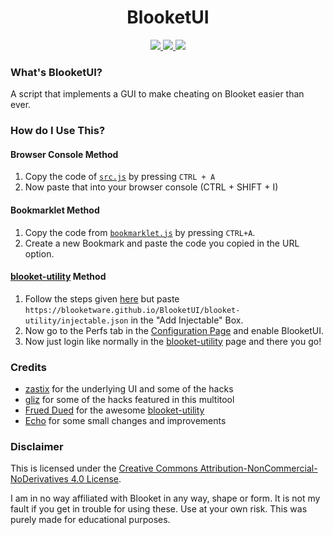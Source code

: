<h1 align="center">
  BlooketUI
  <br>
</h1>

<p align="center">
  <a href="https://github.com/Blooketware/BlooketUI/blob/main/LICENSE/">
    <img src="https://img.shields.io/badge/license-CC--BY--NC--ND%204.0-important">
  </a>
  <a>
  <a href="https://github.com/Blooketware/BlooketUI/blob/main/src.js/">
      <img src="https://img.shields.io/badge/status-works-brightgreen">
  </a>
  <a href="https://opensource.org/">
      <img src="https://img.shields.io/badge/Open%20Source-true-blue">
  </a>
</p>

### What's BlooketUI?

A script that implements a GUI to make cheating on Blooket easier than ever.

### How do I Use This?

#### Browser Console Method

1. Copy the code of [`src.js`](https://raw.githubusercontent.com/Blooketware/BlooketUI/main/src.js) by pressing `CTRL + A`
2. Now paste that into your browser console (CTRL + SHIFT + I)

#### Bookmarklet Method

1. Copy the code from [`bookmarklet.js`](https://raw.githubusercontent.com/Blooketware/BlooketUI/main/bookmarklet.js) by pressing `CTRL+A`.
2. Create a new Bookmark and paste the code you copied in the URL option.

#### [blooket-utility](https://github.com/ThatFruedDued/blooket-utility) Method

1. Follow the steps given [here](https://github.com/ThatFruedDued/blooket-utility#How%20do%20i%20use%20it?) but paste `https://blooketware.github.io/BlooketUI/blooket-utility/injectable.json` in the "Add Injectable" Box.
2. Now go to the Perfs tab in the [Configuration Page](https://blooket-utility.okr765.com/conf) and enable BlooketUI.
3. Now just login like normally in the [blooket-utility](https://blooket-utility.okr765.com/) page and there you go!
### Credits

- [zastix](https://github.com/notzastix) for the underlying UI and some of the hacks
- [gliz](https://twitter.com/glizuwu) for some of the hacks featured in this multitool
- [Frued Dued](https://github.com/ThatFruedDued) for the awesome [blooket-utility](https://github.com/ThatFruedDued/blooket-utility/)
- [Echo](https://github.com/3kh0) for some small changes and improvements

### Disclaimer

This is licensed under the [Creative Commons Attribution-NonCommercial-NoDerivatives 4.0 License](https://creativecommons.org/licenses/by-nc-nd/4.0/).

I am in no way affiliated with Blooket in any way, shape or form. It is not my fault if you get in trouble for using these. Use at your own risk. This was purely made for educational purposes.
